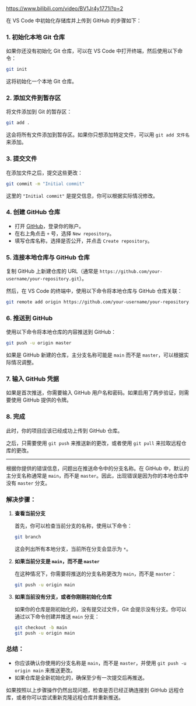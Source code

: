 https://www.bilibili.com/video/BV1Jr4y1771i?p=2

在 VS Code 中初始化存储库并上传到 GitHub 的步骤如下：

### 1. 初始化本地 Git 仓库
如果你还没有初始化 Git 仓库，可以在 VS Code 中打开终端，然后使用以下命令：
```bash
git init
```
这将初始化一个本地 Git 仓库。

### 2. 添加文件到暂存区
将文件添加到 Git 的暂存区：
```bash
git add .
```
这会将所有文件添加到暂存区。如果你只想添加特定文件，可以用 `git add 文件名` 来添加。

### 3. 提交文件
在添加文件之后，提交这些更改：
```bash
git commit -m "Initial commit"
```
这里的 `"Initial commit"` 是提交信息，你可以根据实际情况修改。

### 4. 创建 GitHub 仓库
- 打开 [GitHub](https://github.com/)，登录你的账户。
- 在右上角点击 `+` 号，选择 `New repository`。
- 填写仓库名称，选择是否公开，并点击 `Create repository`。

### 5. 连接本地仓库与 GitHub 仓库
复制 GitHub 上新建仓库的 URL（通常是 `https://github.com/your-username/your-repository.git`）。

然后，在 VS Code 的终端中，使用以下命令将本地仓库与 GitHub 仓库关联：
```bash
git remote add origin https://github.com/your-username/your-repository.git
```

### 6. 推送到 GitHub
使用以下命令将本地仓库的内容推送到 GitHub：
```bash
git push -u origin master
```
如果是 GitHub 新建的仓库，主分支名称可能是 `main` 而不是 `master`，可以根据实际情况调整。

### 7. 输入 GitHub 凭据
如果是首次推送，你需要输入 GitHub 用户名和密码。如果启用了两步验证，则需要使用 GitHub 提供的令牌。

### 8. 完成
此时，你的项目应该已经成功上传到 GitHub 仓库。

之后，只需要使用 `git push` 来推送新的更改，或者使用 `git pull` 来拉取远程仓库的更改。

***
根据你提供的错误信息，问题出在推送命令中的分支名称。在 GitHub 中，默认的主分支名称通常是 `main`，而不是 `master`。因此，出现错误是因为你的本地仓库中没有 `master` 分支。

### 解决步骤：

1. **查看当前分支**
   
   首先，你可以检查当前分支的名称，使用以下命令：
   ```bash
   git branch
   ```
   这会列出所有本地分支，当前所在分支会显示为 `*`。

2. **如果当前分支是 `main`，而不是 `master`**

   在这种情况下，你需要将推送的分支名称更改为 `main`，而不是 `master`：
   ```bash
   git push -u origin main
   ```

3. **如果当前没有分支，或者你刚刚初始化仓库**

   如果你的仓库是刚初始化的，没有提交过文件，Git 会提示没有分支。你可以通过以下命令创建并推送 `main` 分支：
   ```bash
   git checkout -b main
   git push -u origin main
   ```

### 总结：

- 你应该确认你使用的分支名称是 `main`，而不是 `master`，并使用 `git push -u origin main` 来推送更改。
- 如果仓库是全新初始化的，确保至少有一次提交后再推送。

如果按照以上步骤操作仍然出现问题，检查是否已经正确连接到 GitHub 远程仓库，或者你可以尝试重新克隆远程仓库并重新推送。